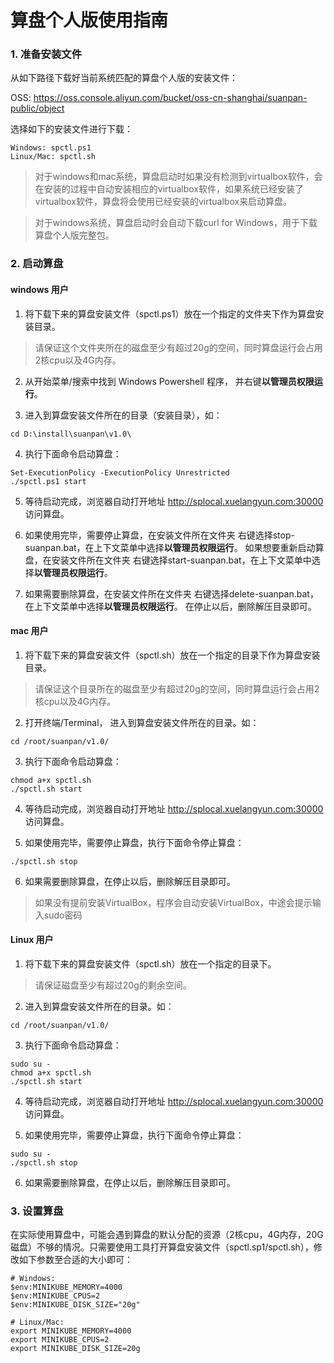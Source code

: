 # 算盘个人版使用指南

### 1. 准备安装文件 ###

从如下路径下载好当前系统匹配的算盘个人版的安装文件：

OSS: https://oss.console.aliyun.com/bucket/oss-cn-shanghai/suanpan-public/object

选择如下的安装文件进行下载：
```
Windows: spctl.ps1
Linux/Mac: spctl.sh
```
> 对于windows和mac系统，算盘启动时如果没有检测到virtualbox软件，会在安装的过程中自动安装相应的virtualbox软件，如果系统已经安装了virtualbox软件，算盘将会使用已经安装的virtualbox来启动算盘。

> 对于windows系统，算盘启动时会自动下载curl for Windows，用于下载算盘个人版完整包。

### 2. 启动算盘 ###

#### windows 用户 ####
1. 将下载下来的算盘安装文件（spctl.ps1）放在一个指定的文件夹下作为算盘安装目录。

> 请保证这个文件夹所在的磁盘至少有超过20g的空间，同时算盘运行会占用2核cpu以及4G内存。

2. 从开始菜单/搜索中找到 Windows Powershell 程序， 并右键**以管理员权限运行**。

3. 进入到算盘安装文件所在的目录（安装目录），如：
```
cd D:\install\suanpan\v1.0\
```

4. 执行下面命令启动算盘：
```
Set-ExecutionPolicy -ExecutionPolicy Unrestricted
./spctl.ps1 start
```

5. 等待启动完成，浏览器自动打开地址 http://splocal.xuelangyun.com:30000 访问算盘。

6. 如果使用完毕，需要停止算盘，在安装文件所在文件夹 右键选择stop-suanpan.bat，在上下文菜单中选择**以管理员权限运行**。
如果想要重新启动算盘，在安装文件所在文件夹 右键选择start-suanpan.bat，在上下文菜单中选择**以管理员权限运行**。

7. 如果需要删除算盘，在安装文件所在文件夹 右键选择delete-suanpan.bat，在上下文菜单中选择**以管理员权限运行**。 在停止以后，删除解压目录即可。

#### mac 用户 ####
1. 将下载下来的算盘安装文件（spctl.sh）放在一个指定的目录下作为算盘安装目录。

> 请保证这个目录所在的磁盘至少有超过20g的空间，同时算盘运行会占用2核cpu以及4G内存。

2. 打开终端/Terminal， 进入到算盘安装文件所在的目录。如：
```
cd /root/suanpan/v1.0/
```

3. 执行下面命令启动算盘：
```
chmod a+x spctl.sh
./spctl.sh start
```

4. 等待启动完成，浏览器自动打开地址 http://splocal.xuelangyun.com:30000 访问算盘。

5. 如果使用完毕，需要停止算盘，执行下面命令停止算盘：
```
./spctl.sh stop
```
6. 如果需要删除算盘，在停止以后，删除解压目录即可。

> 如果没有提前安装VirtualBox，程序会自动安装VirtualBox，中途会提示输入sudo密码

#### Linux 用户 ####
1. 将下载下来的算盘安装文件（spctl.sh）放在一个指定的目录下。

> 请保证磁盘至少有超过20g的剩余空间。

2. 进入到算盘安装文件所在的目录。如：
```
cd /root/suanpan/v1.0/
```

3. 执行下面命令启动算盘：
```
sudo su -
chmod a+x spctl.sh
./spctl.sh start
```

4. 等待启动完成，浏览器自动打开地址 http://splocal.xuelangyun.com:30000 访问算盘。

5. 如果使用完毕，需要停止算盘，执行下面命令停止算盘：
```
sudo su -
./spctl.sh stop
```
6. 如果需要删除算盘，在停止以后，删除解压目录即可。

### 3. 设置算盘 ###
在实际使用算盘中，可能会遇到算盘的默认分配的资源（2核cpu，4G内存，20G磁盘）不够的情况。只需要使用工具打开算盘安装文件（spctl.sp1/spctl.sh），修改如下参数至合适的大小即可：
```
# Windows: 
$env:MINIKUBE_MEMORY=4000
$env:MINIKUBE_CPUS=2
$env:MINIKUBE_DISK_SIZE="20g"

# Linux/Mac: 
export MINIKUBE_MEMORY=4000
export MINIKUBE_CPUS=2
export MINIKUBE_DISK_SIZE=20g
```


